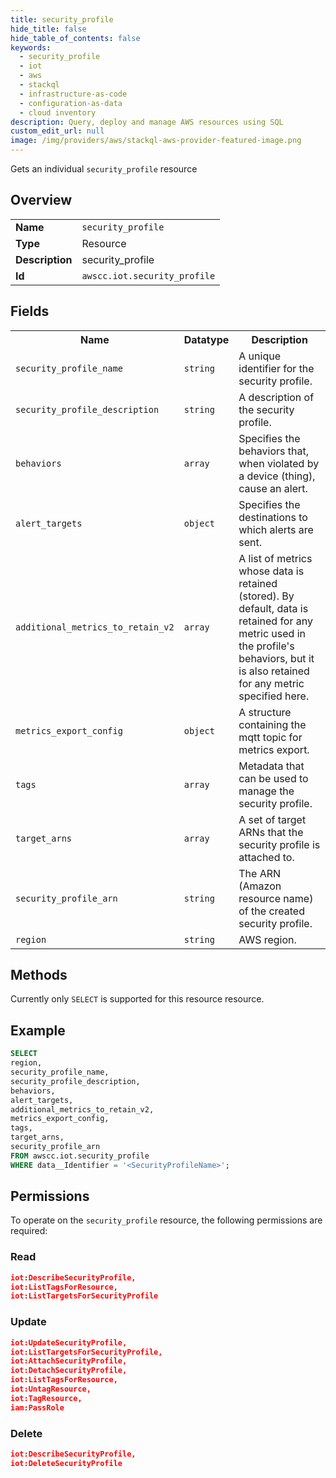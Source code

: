 ```yaml
---
title: security_profile
hide_title: false
hide_table_of_contents: false
keywords:
  - security_profile
  - iot
  - aws
  - stackql
  - infrastructure-as-code
  - configuration-as-data
  - cloud inventory
description: Query, deploy and manage AWS resources using SQL
custom_edit_url: null
image: /img/providers/aws/stackql-aws-provider-featured-image.png
---
```

Gets an individual <code>security_profile</code> resource

## Overview
<table><tbody>
<tr><td><b>Name</b></td><td><code>security_profile</code></td></tr>
<tr><td><b>Type</b></td><td>Resource</td></tr>
<tr><td><b>Description</b></td><td>security_profile</td></tr>
<tr><td><b>Id</b></td><td><code>awscc.iot.security_profile</code></td></tr>
</tbody></table>

## Fields
<table><tbody>
<tr><th>Name</th><th>Datatype</th><th>Description</th></tr>
<tr><td><code>security_profile_name</code></td><td><code>string</code></td><td>A unique identifier for the security profile.</td></tr>
<tr><td><code>security_profile_description</code></td><td><code>string</code></td><td>A description of the security profile.</td></tr>
<tr><td><code>behaviors</code></td><td><code>array</code></td><td>Specifies the behaviors that, when violated by a device (thing), cause an alert.</td></tr>
<tr><td><code>alert_targets</code></td><td><code>object</code></td><td>Specifies the destinations to which alerts are sent.</td></tr>
<tr><td><code>additional_metrics_to_retain_v2</code></td><td><code>array</code></td><td>A list of metrics whose data is retained (stored). By default, data is retained for any metric used in the profile's behaviors, but it is also retained for any metric specified here.</td></tr>
<tr><td><code>metrics_export_config</code></td><td><code>object</code></td><td>A structure containing the mqtt topic for metrics export.</td></tr>
<tr><td><code>tags</code></td><td><code>array</code></td><td>Metadata that can be used to manage the security profile.</td></tr>
<tr><td><code>target_arns</code></td><td><code>array</code></td><td>A set of target ARNs that the security profile is attached to.</td></tr>
<tr><td><code>security_profile_arn</code></td><td><code>string</code></td><td>The ARN (Amazon resource name) of the created security profile.</td></tr>
<tr><td><code>region</code></td><td><code>string</code></td><td>AWS region.</td></tr>

</tbody></table>

## Methods
Currently only <code>SELECT</code> is supported for this resource resource.

## Example
```sql
SELECT
region,
security_profile_name,
security_profile_description,
behaviors,
alert_targets,
additional_metrics_to_retain_v2,
metrics_export_config,
tags,
target_arns,
security_profile_arn
FROM awscc.iot.security_profile
WHERE data__Identifier = '<SecurityProfileName>';
```

## Permissions

To operate on the <code>security_profile</code> resource, the following permissions are required:

### Read
```json
iot:DescribeSecurityProfile,
iot:ListTagsForResource,
iot:ListTargetsForSecurityProfile
```

### Update
```json
iot:UpdateSecurityProfile,
iot:ListTargetsForSecurityProfile,
iot:AttachSecurityProfile,
iot:DetachSecurityProfile,
iot:ListTagsForResource,
iot:UntagResource,
iot:TagResource,
iam:PassRole
```

### Delete
```json
iot:DescribeSecurityProfile,
iot:DeleteSecurityProfile
```

